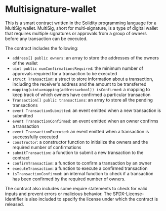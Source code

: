 # Multisignature-wallet
This is a smart contract written in the Solidity programming language for a MultiSig wallet. MultiSig, short for multi-signature, is a type of digital wallet that requires multiple signatures or approvals from a group of owners before any transaction can be executed.

The contract includes the following:

- `address[] public owners`: an array to store the addresses of the owners of the wallet
- `uint public numConfirmationsRequired`: the minimum number of approvals required for a transaction to be executed
- `struct Transaction`: a struct to store information about a transaction, including the receiver's address and the amount to be transferred
- `mapping(uint=>mapping(address=>bool)) isConfirmed`: a mapping to keep track of which owners have confirmed a particular transaction
- `Transaction[] public transactions`: an array to store all the pending transactions
- `event TransactionSubmitted`: an event emitted when a new transaction is submitted
- `event TransactionConfirmed`: an event emitted when an owner confirms a transaction
- `event TransactionExecuted`: an event emitted when a transaction is successfully executed
- `constructor`: a constructor function to initialize the owners and the required number of confirmations
- `submitTransaction`: a function to submit a new transaction to the contract
- `confirmTransaction`: a function to confirm a transaction by an owner
- `executeTransaction`: a function to execute a confirmed transaction
- `isTransactionConfirmed`: an internal function to check if a transaction has been confirmed by the required number of owners.

The contract also includes some require statements to check for valid inputs and prevent errors or malicious behavior. The SPDX-License-Identifier is also included to specify the license under which the contract is released.
